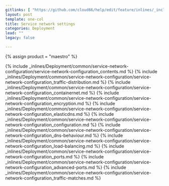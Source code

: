 ```yaml
---
gitlinks: [ "https://github.com/cloud66/help/edit/feature/inlines/_includes/_inlines/Deployment/common/service-network-configuration/service-network-configuration_contents.html", "https://github.com/cloud66/help/edit/feature/inlines/_includes/_inlines/Deployment/common/service-network-configuration/service-network-configuration_traffic-distribution.html", "https://github.com/cloud66/help/edit/feature/inlines/_includes/_inlines/Deployment/common/service-network-configuration/service-network-configuration_containernet.html", "https://github.com/cloud66/help/edit/feature/inlines/_includes/_inlines/Deployment/common/service-network-configuration/service-network-configuration_encryption.html", "https://github.com/cloud66/help/edit/feature/inlines/_includes/_inlines/Deployment/common/service-network-configuration/service-network-configuration_elasticdns.html", "https://github.com/cloud66/help/edit/feature/inlines/_includes/_inlines/Deployment/common/service-network-configuration/service-network-configuration_configuration.html", "https://github.com/cloud66/help/edit/feature/inlines/_includes/_inlines/Deployment/common/service-network-configuration/service-network-configuration_dns-behaviour.html", "https://github.com/cloud66/help/edit/feature/inlines/_includes/_inlines/Deployment/common/service-network-configuration/service-network-configuration_load-balancing.html", "https://github.com/cloud66/help/edit/feature/inlines/_includes/_inlines/Deployment/common/service-network-configuration/service-network-configuration_ports.html", "https://github.com/cloud66/help/edit/feature/inlines/_includes/_inlines/Deployment/common/service-network-configuration/service-network-configuration_advanced-ports.html", "https://github.com/cloud66/help/edit/feature/inlines/_includes/_inlines/Deployment/common/service-network-configuration/service-network-configuration_traffic-matches.html" ]
layout: post
template: one-col
title: Service network settings
categories: Deployment
lead: ""
legacy: false

---
```

{% assign product = "maestro" %}

{% include _inlines/Deployment/common/service-network-configuration/service-network-configuration_contents.md %}
{% include _inlines/Deployment/common/service-network-configuration/service-network-configuration_traffic-distribution.md %}
{% include _inlines/Deployment/common/service-network-configuration/service-network-configuration_containernet.md %}
{% include _inlines/Deployment/common/service-network-configuration/service-network-configuration_encryption.md %}
{% include _inlines/Deployment/common/service-network-configuration/service-network-configuration_elasticdns.md %}
{% include _inlines/Deployment/common/service-network-configuration/service-network-configuration_configuration.md %}
{% include _inlines/Deployment/common/service-network-configuration/service-network-configuration_dns-behaviour.md %}
{% include _inlines/Deployment/common/service-network-configuration/service-network-configuration_load-balancing.md %}
{% include _inlines/Deployment/common/service-network-configuration/service-network-configuration_ports.md %}
{% include _inlines/Deployment/common/service-network-configuration/service-network-configuration_advanced-ports.md %}
{% include _inlines/Deployment/common/service-network-configuration/service-network-configuration_traffic-matches.md %}
